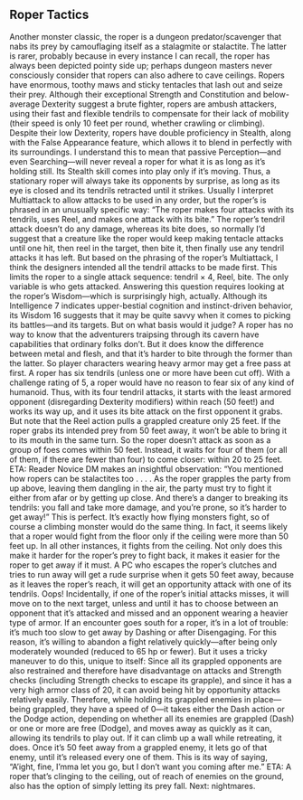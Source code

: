 ## Roper Tactics

Another monster classic, the roper is a dungeon predator/scavenger that nabs its prey by camouflaging itself as a stalagmite or stalactite. The latter is rarer, probably because in every instance I can recall, the roper has always been depicted pointy side up; perhaps dungeon masters never consciously consider that ropers can also adhere to cave ceilings.
Ropers have enormous, toothy maws and sticky tentacles that lash out and seize their prey. Although their exceptional Strength and Constitution and below-average Dexterity suggest a brute fighter, ropers are ambush attackers, using their fast and flexible tendrils to compensate for their lack of mobility (their speed is only 10 feet per round, whether crawling or climbing).
Despite their low Dexterity, ropers have double proficiency in Stealth, along with the False Appearance feature, which allows it to blend in perfectly with its surroundings. I understand this to mean that passive Perception—and even Searching—will never reveal a roper for what it is as long as it’s holding still. Its Stealth skill comes into play only if it’s moving. Thus, a stationary roper will always take its opponents by surprise, as long as its eye is closed and its tendrils retracted until it strikes.
Usually I interpret Multiattack to allow attacks to be used in any order, but the roper’s is phrased in an unusually specific way: “The roper makes four attacks with its tendrils, uses Reel, and makes one attack with its bite.” The roper’s tendril attack doesn’t do any damage, whereas its bite does, so normally I’d suggest that a creature like the roper would keep making tentacle attacks until one hit, then reel in the target, then bite it, then finally use any tendril attacks it has left. But based on the phrasing of the roper’s Multiattack, I think the designers intended all the tendril attacks to be made first.
This limits the roper to a single attack sequence: tendril × 4, Reel, bite. The only variable is who gets attacked. Answering this question requires looking at the roper’s Wisdom—which is surprisingly high, actually. Although its Intelligence 7 indicates upper-bestial cognition and instinct-driven behavior, its Wisdom 16 suggests that it may be quite savvy when it comes to picking its battles—and its targets. But on what basis would it judge? A roper has no way to know that the adventurers traipsing through its cavern have capabilities that ordinary folks don’t. But it does know the difference between metal and flesh, and that it’s harder to bite through the former than the latter. So player characters wearing heavy armor may get a free pass at first.
A roper has six tendrils (unless one or more have been cut off). With a challenge rating of 5, a roper would have no reason to fear six of any kind of humanoid. Thus, with its four tendril attacks, it starts with the least armored opponent (disregarding Dexterity modifiers) within reach (50 feet!) and works its way up, and it uses its bite attack on the first opponent it grabs.
But note that the Reel action pulls a grappled creature only 25 feet. If the roper grabs its intended prey from 50 feet away, it won’t be able to bring it to its mouth in the same turn. So the roper doesn’t attack as soon as a group of foes comes within 50 feet. Instead, it waits for four of them (or all of them, if there are fewer than four) to come closer: within 20 to 25 feet.
ETA: Reader Novice DM makes an insightful observation: “You mentioned how ropers can be stalactites too . . . . As the roper grapples the party from up above, leaving them dangling in the air, the party must try to fight it either from afar or by getting up close. And there’s a danger to breaking its tendrils: you fall and take more damage, and you’re prone, so it’s harder to get away!” This is perfect. It’s exactly how flying monsters fight, so of course a climbing monster would do the same thing. In fact, it seems likely that a roper would fight from the floor only if the ceiling were more than 50 feet up. In all other instances, it fights from the ceiling. Not only does this make it harder for the roper’s prey to fight back, it makes it easier for the roper to get away if it must.
A PC who escapes the roper’s clutches and tries to run away will get a rude surprise when it gets 50 feet away, because as it leaves the roper’s reach, it will get an opportunity attack with one of its tendrils. Oops!
Incidentally, if one of the roper’s initial attacks misses, it will move on to the next target, unless and until it has to choose between an opponent that it’s attacked and missed and an opponent wearing a heavier type of armor.
If an encounter goes south for a roper, it’s in a lot of trouble: it’s much too slow to get away by Dashing or after Disengaging. For this reason, it’s willing to abandon a fight relatively quickly—after being only moderately wounded (reduced to 65 hp or fewer).
But it uses a tricky maneuver to do this, unique to itself: Since all its grappled opponents are also restrained and therefore have disadvantage on attacks and Strength checks (including Strength checks to escape its grapple), and since it has a very high armor class of 20, it can avoid being hit by opportunity attacks relatively easily. Therefore, while holding its grappled enemies in place—being grappled, they have a speed of 0—it takes either the Dash action or the Dodge action, depending on whether all its enemies are grappled (Dash) or one or more are free (Dodge), and moves away as quickly as it can, allowing its tendrils to play out. If it can climb up a wall while retreating, it does. Once it’s 50 feet away from a grappled enemy, it lets go of that enemy, until it’s released every one of them. This is its way of saying, “A’ight, fine, I’mma let you go, but I don’t want you coming after me.”
ETA: A roper that’s clinging to the ceiling, out of reach of enemies on the ground, also has the option of simply letting its prey fall.
Next: nightmares.
